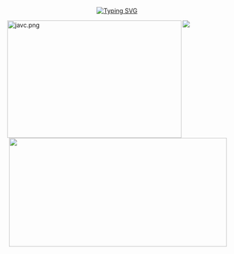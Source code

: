 <p align="center"><a href="https://git.io/typing-svg"><img src="https://readme-typing-svg.herokuapp.com?font=Fira+Code&weight=700&size=50&pause=1000&color=C119F7&center=true&repeat=false&width=800&height=100&lines=LoseContro1+Prodaction!" alt="Typing SVG" /></a></p>

<img src="https://im.wampi.ru/2023/04/07/javc.png" alt="javc.png" height="270" width="400" align="left">

<img src="https://i.pinimg.com/originals/e4/4d/95/e44d9577ec2b2752bacc74699178195f.gif" width="500" height="250" align="right">

<a href="https://github.com/LoseContro1/MogoProject"></a>

![](https://komarev.com/ghpvc/?username=LoseContro1)






